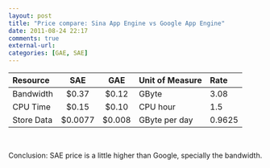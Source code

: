 ```yaml
---
layout: post
title: "Price compare: Sina App Engine vs Google App Engine"
date: 2011-08-24 22:17
comments: true
external-url:
categories: [GAE, SAE]
---
```


Resource|SAE|GAE|Unit of Measure|Rate
:-------|:---:|:---:|:----------|:---
Bandwidth|$0.37|$0.12|GByte|3.08
CPU Time|$0.15|$0.10|CPU hour|1.5
Store Data|$0.0077|$0.008|GByte per day|0.9625

<br/>

Conclusion: SAE price is a little higher than Google, specially the bandwidth.